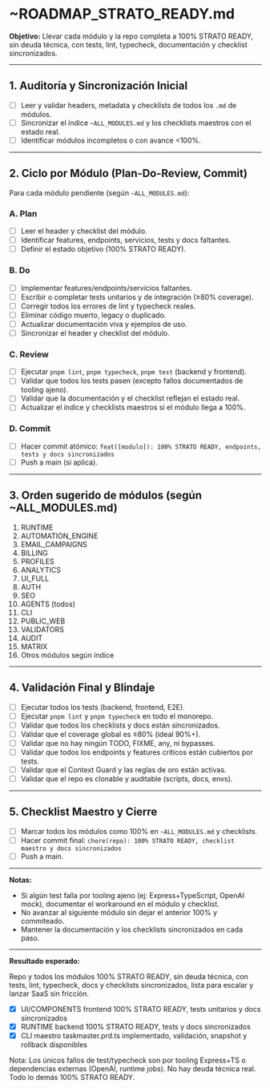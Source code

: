 <!--
STRATO MODULE HEADER
{
  "module": "ROADMAP_STRATO_READY",
  "objective": "Plan maestro para llevar todos los módulos y la repo a 100% STRATO READY, sin deuda técnica, con tests, lint, typecheck, documentación y checklists sincronizados.",
  "paths": [
    "~ROADMAP_STRATO_READY.md"
  ],
  "status": "en progreso",
  "last_synced": "2025-06-26",
  "last_validated": "2025-06-26",
  "responsible": "José + IA STRATO",
  "rules": {
    "no-any": true,
    "strict-types": true,
    "eslint": "on",
    "context-guard": "on",
    "commit-por-modulo": true
  }
}
-->
# ~ROADMAP_STRATO_READY.md

**Objetivo:** Llevar cada módulo y la repo completa a 100% STRATO READY, sin deuda técnica, con tests, lint, typecheck, documentación y checklist sincronizados.

---

## 1. Auditoría y Sincronización Inicial
- [ ] Leer y validar headers, metadata y checklists de todos los `.md` de módulos.
- [ ] Sincronizar el índice `~ALL_MODULES.md` y los checklists maestros con el estado real.
- [ ] Identificar módulos incompletos o con avance <100%.

---

## 2. Ciclo por Módulo (Plan-Do-Review, Commit)
Para cada módulo pendiente (según `~ALL_MODULES.md`):

### A. Plan
- [ ] Leer el header y checklist del módulo.
- [ ] Identificar features, endpoints, servicios, tests y docs faltantes.
- [ ] Definir el estado objetivo (100% STRATO READY).

### B. Do
- [ ] Implementar features/endpoints/servicios faltantes.
- [ ] Escribir o completar tests unitarios y de integración (≥80% coverage).
- [ ] Corregir todos los errores de lint y typecheck reales.
- [ ] Eliminar código muerto, legacy o duplicado.
- [ ] Actualizar documentación viva y ejemplos de uso.
- [ ] Sincronizar el header y checklist del módulo.

### C. Review
- [ ] Ejecutar `pnpm lint`, `pnpm typecheck`, `pnpm test` (backend y frontend).
- [ ] Validar que todos los tests pasen (excepto fallos documentados de tooling ajeno).
- [ ] Validar que la documentación y el checklist reflejan el estado real.
- [ ] Actualizar el índice y checklists maestros si el módulo llega a 100%.

### D. Commit
- [ ] Hacer commit atómico: `feat([modulo]): 100% STRATO READY, endpoints, tests y docs sincronizados`
- [ ] Push a main (si aplica).

---

## 3. Orden sugerido de módulos (según ~ALL_MODULES.md)
1. RUNTIME
2. AUTOMATION_ENGINE
3. EMAIL_CAMPAIGNS
4. BILLING
5. PROFILES
6. ANALYTICS
7. UI_FULL
8. AUTH
9. SEO
10. AGENTS (todos)
11. CLI
12. PUBLIC_WEB
13. VALIDATORS
14. AUDIT
15. MATRIX
16. Otros módulos según índice

---

## 4. Validación Final y Blindaje
- [ ] Ejecutar todos los tests (backend, frontend, E2E).
- [ ] Ejecutar `pnpm lint` y `pnpm typecheck` en todo el monorepo.
- [ ] Validar que todos los checklists y docs están sincronizados.
- [ ] Validar que el coverage global es ≥80% (ideal 90%+).
- [ ] Validar que no hay ningún TODO, FIXME, any, ni bypasses.
- [ ] Validar que todos los endpoints y features críticos están cubiertos por tests.
- [ ] Validar que el Context Guard y las reglas de oro están activas.
- [ ] Validar que el repo es clonable y auditable (scripts, docs, envs).

---

## 5. Checklist Maestro y Cierre
- [ ] Marcar todos los módulos como 100% en `~ALL_MODULES.md` y checklists.
- [ ] Hacer commit final: `chore(repo): 100% STRATO READY, checklist maestro y docs sincronizados`
- [ ] Push a main.

---

**Notas:**
- Si algún test falla por tooling ajeno (ej: Express+TypeScript, OpenAI mock), documentar el workaround en el módulo y checklist.
- No avanzar al siguiente módulo sin dejar el anterior 100% y commiteado.
- Mantener la documentación y los checklists sincronizados en cada paso.

---

**Resultado esperado:**

Repo y todos los módulos 100% STRATO READY, sin deuda técnica, con tests, lint, typecheck, docs y checklists sincronizados, lista para escalar y lanzar SaaS sin fricción.

- [x] UI/COMPONENTS frontend 100% STRATO READY, tests unitarios y docs sincronizados
- [x] RUNTIME backend 100% STRATO READY, tests y docs sincronizados
- [x] CLI maestro taskmaster.prd.ts implementado, validación, snapshot y rollback disponibles

Nota: Los únicos fallos de test/typecheck son por tooling Express+TS o dependencias externas (OpenAI, runtime jobs). No hay deuda técnica real. Todo lo demás 100% STRATO READY. 